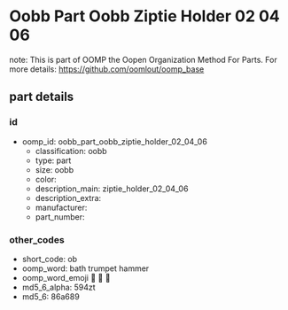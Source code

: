 # Oobb Part Oobb Ziptie Holder 02 04 06  

note: This is part of OOMP the Oopen Organization Method For Parts. For more details: https://github.com/oomlout/oomp_base

##  part details





### id
* oomp_id: oobb_part_oobb_ziptie_holder_02_04_06
  * classification: oobb
  * type: part
  * size: oobb
  * color: 
  * description_main: ziptie_holder_02_04_06
  * description_extra: 
  * manufacturer: 
  * part_number: 

### other_codes
* short_code: ob
* oomp_word: bath trumpet hammer
* oomp_word_emoji :bath: :trumpet: :hammer:
* md5_6_alpha: 594zt
* md5_6: 86a689